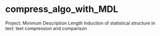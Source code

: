 # compress_algo_with_MDL
Project: Minimum Description Length Induction of statistical structure in text: text compression and comparison
